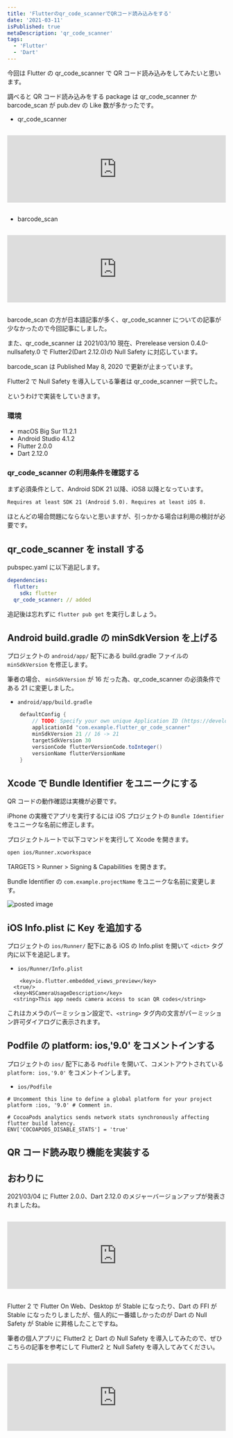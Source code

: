 ```yaml
---
title: 'Flutterのqr_code_scannerでQRコード読み込みをする'
date: '2021-03-11'
isPublished: true
metaDescription: 'qr_code_scanner'
tags:
  - 'Flutter'
  - 'Dart'
---
```


今回は Flutter の qr_code_scanner で QR コード読み込みをしてみたいと思います。

調べると QR コード読み込みをする package は qr_code_scanner か barcode_scan が pub.dev の Like 数が多かったです。

- qr_code_scanner

<iframe class="hatenablogcard" style="width:100%;height:155px;margin:15px 0;max-width:680px;" title="qr_code_scanner | Flutter Package" src="https://hatenablog-parts.com/embed?url=https://pub.dev/packages/qr_code_scanner" frameborder="0" scrolling="no"></iframe>

- barcode_scan

<iframe class="hatenablogcard" style="width:100%;height:155px;margin:15px 0;max-width:680px;" title="barcode_scan | Flutter Package" src="https://hatenablog-parts.com/embed?url=https://pub.dev/packages/barcode_scan" frameborder="0" scrolling="no"></iframe>

barcode_scan の方が日本語記事が多く、qr_code_scanner についての記事が少なかったので今回記事にしました。

また、qr_code_scanner は 2021/03/10 現在、Prerelease version 0.4.0-nullsafety.0 で Flutter2(Dart 2.12.0)の Null Safety に対応しています。

barcode_scan は Published May 8, 2020 で更新が止まっています。

Flutter2 で Null Safety を導入している筆者は qr_code_scanner 一択でした。

というわけで実装をしていきます。

### 環境

- macOS Big Sur 11.2.1
- Android Studio 4.1.2
- Flutter 2.0.0
- Dart 2.12.0

### qr_code_scanner の利用条件を確認する

まず必須条件として、Android SDK 21 以降、iOS8 以降となっています。

```txt
Requires at least SDK 21 (Android 5.0). Requires at least iOS 8.
```

ほとんどの場合問題にならないと思いますが、引っかかる場合は利用の検討が必要です。

## qr_code_scanner を install する

pubspec.yaml に以下追記します。

```yaml
dependencies:
  flutter:
    sdk: flutter
  qr_code_scanner: // added
```

追記後は忘れずに `flutter pub get` を実行しましょう。

## Android build.gradle の minSdkVersion を上げる

プロジェクトの `android/app/` 配下にある build.gradle ファイルの `minSdkVersion` を修正します。

筆者の場合、 `minSdkVersion` が 16 だった為、qr_code_scanner の必須条件である 21 に変更しました。

- `android/app/build.gradle`

```gradle
    defaultConfig {
        // TODO: Specify your own unique Application ID (https://developer.android.com/studio/build/application-id.html).
        applicationId "com.example.flutter_qr_code_scanner"
        minSdkVersion 21 // 16 -> 21
        targetSdkVersion 30
        versionCode flutterVersionCode.toInteger()
        versionName flutterVersionName
    }
```

## Xcode で Bundle Identifier をユニークにする

QR コードの動作確認は実機が必要です。

iPhone の実機でアプリを実行するには iOS プロジェクトの `Bundle Identifier` をユニークな名前に修正します。

プロジェクトルートで以下コマンドを実行して Xcode を開きます。

```txt
open ios/Runner.xcworkspace
```

TARGETS > Runner > Signing & Capabilities を開きます。

Bundle Identifier の `com.example.projectName` をユニークな名前に変更します。

<img src='/images/posts/2021-03-10-1.png' class='img' alt='posted image' />

## iOS Info.plist に Key を追加する

プロジェクトの `ios/Runner/` 配下にある iOS の Info.plist を開いて `<dict>` タグ内に以下を追記します。

- `ios/Runner/Info.plist`

```plist
	<key>io.flutter.embedded_views_preview</key>
  <true/>
  <key>NSCameraUsageDescription</key>
  <string>This app needs camera access to scan QR codes</string>
```

これはカメラのパーミッション設定で、`<string>` タグ内の文言がパーミッション許可ダイアログに表示されます。

## Podfile の platform: ios,'9.0' をコメントインする

プロジェクトの `ios/` 配下にある `Podfile` を開いて、コメントアウトされている `platform: ios,'9.0'` をコメントインします。

- `ios/Podfile`

```Podfile
# Uncomment this line to define a global platform for your project
platform :ios, '9.0' # Comment in.

# CocoaPods analytics sends network stats synchronously affecting flutter build latency.
ENV['COCOAPODS_DISABLE_STATS'] = 'true'
```

## QR コード読み取り機能を実装する

## おわりに

2021/03/04 に Flutter 2.0.0、Dart 2.12.0 のメジャーバージョンアップが発表されましたね。

<iframe class="hatenablogcard" style="width:100%;height:155px;margin:15px 0;max-width:680px;" title="Google Developers Blog: Announcing Flutter 2" src="https://hatenablog-parts.com/embed?url=https://developers.googleblog.com/2021/03/announcing-flutter-2.html" frameborder="0" scrolling="no"></iframe>

Flutter 2 で Flutter On Web、Desktop が Stable になったり、Dart の FFI が Stable になったりしましたが、個人的に一番嬉しかったのが Dart の Null Safety が Stable に昇格したことですね。

筆者の個人アプリに Flutter2 と Dart の Null Safety を導入してみたので、ぜひこちらの記事を参考にして Flutter2 と Null Safety を導入してみてください。

<iframe class="hatenablogcard" style="width:100%;height:155px;margin:15px 0;max-width:680px;" title="Flutter2のDart Null Safetyを既存のプロジェクトに導入する | ZUMA Lab" src="https://hatenablog-parts.com/embed?url=https://zuma-lab.com/posts/flutter-dart-sound-null-safety-replace" frameborder="0" scrolling="no"></iframe>
